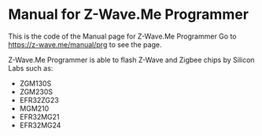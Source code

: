 # Manual for Z-Wave.Me Programmer

This is the code of the Manual page for Z-Wave.Me Programmer
Go to https://z-wave.me/manual/prg to see the page.

Z-Wave.Me Programmer is able to flash Z-Wave and Zigbee chips by Silicon Labs such as:
- ZGM130S
- ZGM230S
- EFR32ZG23
- MGM210
- EFR32MG21
- EFR32MG24
